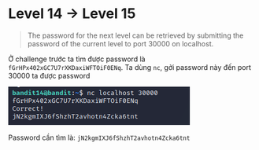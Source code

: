 # Level 14 -> Level 15
> The password for the next level can be retrieved by submitting the password of the current level to port 30000 on localhost.

Ở challenge trước ta tìm được password là `fGrHPx402xGC7U7rXKDaxiWFTOiF0ENq`. Ta dùng `nc`, gởi password này đến port 30000 ta được password

![level14-15](level14_15.png)

Password cần tìm là: `jN2kgmIXJ6fShzhT2avhotn4Zcka6tnt`
